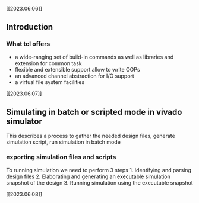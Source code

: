 [[2023.06.06]]
## Introduction

### What tcl offers
- a wide-ranging set of build-in commands as well as libraries and extension for common task
- flexible and extensible support allow to write OOPs 
- an advanced channel abstraction for I/O support
- a virtual file system facilities

[[2023.06.07]]
## Simulating in batch or scripted mode in vivado simulator
This describes a process to gather the needed design files, generate simulation script, run simulation in batch mode
### exporting simulation files and scripts
To running simulation we need to perform 3 steps
	1. Identifying and parsing design files
	2. Elaborating and generating an executable simulation snapshot of the design
	3. Running simulation using the executable snapshot

[[2023.06.08]]
